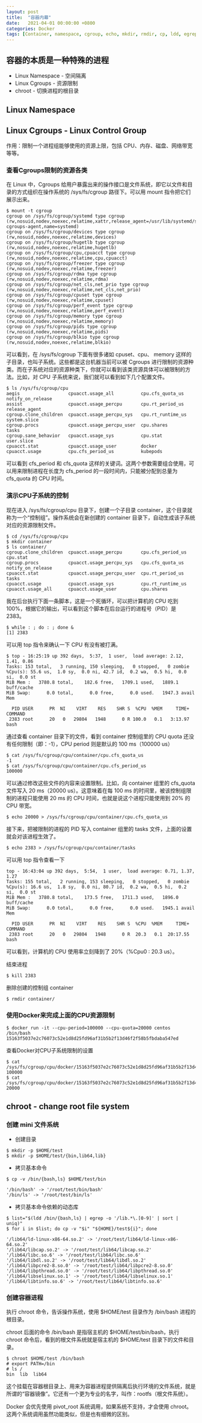 ```yaml
---
layout: post
title:  "容器内幕"
date:   2021-04-01 00:00:00 +0800
categories: Docker
tags: [Container, namespace, cgroup, echo, mkdir, rmdir, cp, ldd, egrep, sort, uniq, chroot, while]
---
```


## 容器的本质是一种特殊的进程

* Linux Namespace - 空间隔离
* Linux Cgroups - 资源限制
* chroot - 切换进程的根目录

## Linux Namespace


## Linux Cgroups - Linux Control Group
作用：限制一个进程组能够使用的资源上限，包括 CPU、内存、磁盘、网络带宽等等。

### 查看Cgroups限制的资源各类
在 Linux 中，Cgroups 给用户暴露出来的操作接口是文件系统，即它以文件和目录的方式组织在操作系统的 /sys/fs/cgroup 路径下。可以用 mount 指令把它们展示出来。

```shell
$ mount -t cgroup
cgroup on /sys/fs/cgroup/systemd type cgroup (rw,nosuid,nodev,noexec,relatime,xattr,release_agent=/usr/lib/systemd/systemd-cgroups-agent,name=systemd)
cgroup on /sys/fs/cgroup/devices type cgroup (rw,nosuid,nodev,noexec,relatime,devices)
cgroup on /sys/fs/cgroup/hugetlb type cgroup (rw,nosuid,nodev,noexec,relatime,hugetlb)
cgroup on /sys/fs/cgroup/cpu,cpuacct type cgroup (rw,nosuid,nodev,noexec,relatime,cpu,cpuacct)
cgroup on /sys/fs/cgroup/freezer type cgroup (rw,nosuid,nodev,noexec,relatime,freezer)
cgroup on /sys/fs/cgroup/rdma type cgroup (rw,nosuid,nodev,noexec,relatime,rdma)
cgroup on /sys/fs/cgroup/net_cls,net_prio type cgroup (rw,nosuid,nodev,noexec,relatime,net_cls,net_prio)
cgroup on /sys/fs/cgroup/cpuset type cgroup (rw,nosuid,nodev,noexec,relatime,cpuset)
cgroup on /sys/fs/cgroup/perf_event type cgroup (rw,nosuid,nodev,noexec,relatime,perf_event)
cgroup on /sys/fs/cgroup/memory type cgroup (rw,nosuid,nodev,noexec,relatime,memory)
cgroup on /sys/fs/cgroup/pids type cgroup (rw,nosuid,nodev,noexec,relatime,pids)
cgroup on /sys/fs/cgroup/blkio type cgroup (rw,nosuid,nodev,noexec,relatime,blkio)
```

可以看到，在 /sys/fs/cgroup 下面有很多诸如 cpuset、cpu、 memory 这样的子目录，也叫子系统。这些都是这台机器当前可以被 Cgroups 进行限制的资源种类。而在子系统对应的资源种类下，你就可以看到该类资源具体可以被限制的方法。比如，对 CPU 子系统来说，我们就可以看到如下几个配置文件。

```shell
$ ls /sys/fs/cgroup/cpu
aegis                  cpuacct.usage_all          cpu.cfs_quota_us   notify_on_release
assist                 cpuacct.usage_percpu       cpu.rt_period_us   release_agent
cgroup.clone_children  cpuacct.usage_percpu_sys   cpu.rt_runtime_us  system.slice
cgroup.procs           cpuacct.usage_percpu_user  cpu.shares         tasks
cgroup.sane_behavior   cpuacct.usage_sys          cpu.stat           user.slice
cpuacct.stat           cpuacct.usage_user         docker
cpuacct.usage          cpu.cfs_period_us          kubepods
```

可以看到 cfs_period 和 cfs_quota 这样的关键词。这两个参数需要组合使用，可以用来限制进程在长度为 cfs_period 的一段时间内，只能被分配到总量为 cfs_quota 的 CPU 时间。

### 演示CPU子系统的控制
现在进入 /sys/fs/cgroup/cpu 目录下，创建一个子目录 container，这个目录就称为一个“控制组”。操作系统会在新创建的 container 目录下，自动生成该子系统对应的资源限制文件。
```shell
$ cd /sys/fs/cgroup/cpu
$ mkdir container
$ ls container/
cgroup.clone_children  cpuacct.usage_percpu       cpu.cfs_period_us  cpu.stat
cgroup.procs           cpuacct.usage_percpu_sys   cpu.cfs_quota_us   notify_on_release
cpuacct.stat           cpuacct.usage_percpu_user  cpu.rt_period_us   tasks
cpuacct.usage          cpuacct.usage_sys          cpu.rt_runtime_us
cpuacct.usage_all      cpuacct.usage_user         cpu.shares
```

我在后台执行下面一条脚本，这是一个死循环，可以把计算机的 CPU 吃到 100%，根据它的输出，可以看到这个脚本在后台运行的进程号（PID）是 2383。
```shell
$ while : ; do : ; done &
[1] 2383
```

可以用 top 指令来确认一下 CPU 有没有被打满。
```shell
$ top - 16:25:19 up 392 days,  5:37,  1 user,  load average: 2.12, 1.41, 0.86
Tasks: 153 total,   3 running, 150 sleeping,   0 stopped,   0 zombie
%Cpu(s): 55.6 us,  1.0 sy,  0.0 ni, 42.7 id,  0.2 wa,  0.5 hi,  0.0 si,  0.0 st
MiB Mem :   3780.8 total,    182.6 free,   1709.1 used,   1889.1 buff/cache
MiB Swap:      0.0 total,      0.0 free,      0.0 used.   1947.3 avail Mem 

  PID USER      PR  NI    VIRT    RES    SHR S  %CPU  %MEM     TIME+ COMMAND
 2383 root      20   0   29804   1948      0 R 100.0   0.1   3:13.97 bash
```

通过查看 container 目录下的文件，看到 container 控制组里的 CPU quota 还没有任何限制（即：-1），CPU period 则是默认的 100 ms（100000 us）
```shell
$ cat /sys/fs/cgroup/cpu/container/cpu.cfs_quota_us
-1
$ cat /sys/fs/cgroup/cpu/container/cpu.cfs_period_us 
100000

```

可以通过修改这些文件的内容来设置限制。比如，向 container 组里的 cfs_quota 文件写入 20 ms（20000 us）。这意味着在每 100 ms 的时间里，被该控制组限制的进程只能使用 20 ms 的 CPU 时间，也就是说这个进程只能使用到 20% 的 CPU 带宽。
```shell
$ echo 20000 > /sys/fs/cgroup/cpu/container/cpu.cfs_quota_us
```

接下来，把被限制的进程的 PID 写入 container 组里的 tasks 文件，上面的设置就会对该进程生效了。
```shell
$ echo 2383 > /sys/fs/cgroup/cpu/container/tasks
```

可以用 top 指令查看一下
```shell
top - 16:43:04 up 392 days,  5:54,  1 user,  load average: 0.71, 1.37, 1.27
Tasks: 155 total,   2 running, 153 sleeping,   0 stopped,   0 zombie
%Cpu(s): 16.6 us,  1.8 sy,  0.0 ni, 80.7 id,  0.2 wa,  0.5 hi,  0.2 si,  0.0 st
MiB Mem :   3780.8 total,    173.5 free,   1711.3 used,   1896.0 buff/cache
MiB Swap:      0.0 total,      0.0 free,      0.0 used.   1945.1 avail Mem 

  PID USER      PR  NI    VIRT    RES    SHR S  %CPU  %MEM     TIME+ COMMAND
 2383 root      20   0   29804   1948      0 R  20.3   0.1  20:17.55 bash
```
可以看到，计算机的 CPU 使用率立刻降到了 20%（%Cpu0 : 20.3 us）。

结束进程
```shell
$ kill 2383
```

删除创建的控制组 container
```shell
$ rmdir container/
```

### 使用Docker来完成上面的CPU资源限制
```shell
$ docker run -it --cpu-period=100000 --cpu-quota=20000 centos /bin/bash
15163f5037e2c76073c52e1d8d25fd96af31b5b2f13d46f2f58b5fbdaba547ed
```

查看Docker对CPU子系统限制的设置
```shell
$ cat /sys/fs/cgroup/cpu/docker/15163f5037e2c76073c52e1d8d25fd96af31b5b2f13d46f2f58b5fbdaba547ed/cpu.cfs_period_us 
100000
$ cat /sys/fs/cgroup/cpu/docker/15163f5037e2c76073c52e1d8d25fd96af31b5b2f13d46f2f58b5fbdaba547ed/cpu.cfs_quota_us 
20000
```

## chroot - change root file system
### 创建 mini 文件系统
* 创建目录
```shell
$ mkdir -p $HOME/test
$ mkdir -p $HOME/test/{bin,lib64,lib}
```

* 拷贝基本命令
```shell
$ cp -v /bin/{bash,ls} $HOME/test/bin
```
```
'/bin/bash' -> '/root/test/bin/bash'
'/bin/ls' -> '/root/test/bin/ls'
```

* 拷贝基本命令依赖的动态库
```shell
$ list="$(ldd /bin/{bash,ls} | egrep -o '/lib.*\.[0-9]' | sort | uniq)"
$ for i in $list; do cp -v "$i" "${HOME}/test${i}"; done
```
```
'/lib64/ld-linux-x86-64.so.2' -> '/root/test/lib64/ld-linux-x86-64.so.2'
'/lib64/libcap.so.2' -> '/root/test/lib64/libcap.so.2'
'/lib64/libc.so.6' -> '/root/test/lib64/libc.so.6'
'/lib64/libdl.so.2' -> '/root/test/lib64/libdl.so.2'
'/lib64/libpcre2-8.so.0' -> '/root/test/lib64/libpcre2-8.so.0'
'/lib64/libpthread.so.0' -> '/root/test/lib64/libpthread.so.0'
'/lib64/libselinux.so.1' -> '/root/test/lib64/libselinux.so.1'
'/lib64/libtinfo.so.6' -> '/root/test/lib64/libtinfo.so.6'
```

### 创建容器进程
执行 chroot 命令，告诉操作系统，使用 $HOME/test 目录作为 /bin/bash 进程的根目录。

chroot 后面的命令 /bin/bash 是指宿主机的 $HOME/test/bin/bash，执行 chroot 命令后，看到的根文件系统就是宿主机的 $HOME/test 目录下的文件和目录。
```shell
$ chroot $HOME/test /bin/bash
# export PATH=/bin
# ls /
bin  lib  lib64
```

这个挂载在容器根目录上、用来为容器进程提供隔离后执行环境的文件系统，就是所谓的“容器镜像”。它还有一个更为专业的名字，叫作：rootfs（根文件系统）。

Docker 会优先使用 pivot_root 系统调用，如果系统不支持，才会使用 chroot。这两个系统调用虽然功能类似，但是也有细微的区别。
